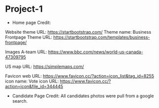 # Project-1


* Home page Credit:

Website theme
URL: https://startbootstrap.com/
Theme name: Business Frontpage
Theme URL: https://startbootstrap.com/templates/business-frontpage/

Images A-team 
URL: https://www.bbc.com/news/world-us-canada-47309795

US map 
URL: https://simplemaps.com/

Favicon 
web URL: https://www.favicon.cc/?action=icon_list&tag_id=8255
icon name: Vote
icon URL: https://www.favicon.cc/?action=icon&file_id=344445

* Candidate Page Credit:
All candidates photos were pull from a google search.



